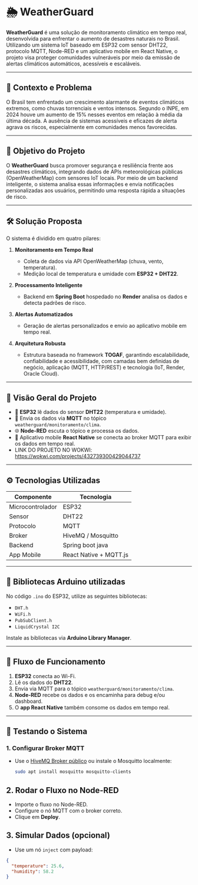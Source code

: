 # 🌦️ WeatherGuard

**WeatherGuard** é uma solução de monitoramento climático em tempo real, desenvolvida para enfrentar o aumento de desastres naturais no Brasil. Utilizando um sistema IoT baseado em ESP32 com sensor DHT22, protocolo MQTT, Node-RED e um aplicativo mobile em React Native, o projeto visa proteger comunidades vulneráveis por meio da emissão de alertas climáticos automáticos, acessíveis e escaláveis.

---

## 📍 Contexto e Problema

O Brasil tem enfrentado um crescimento alarmante de eventos climáticos extremos, como chuvas torrenciais e ventos intensos. Segundo o INPE, em 2024 houve um aumento de 15% nesses eventos em relação à média da última década. A ausência de sistemas acessíveis e eficazes de alerta agrava os riscos, especialmente em comunidades menos favorecidas.

---

## 🎯 Objetivo do Projeto

O **WeatherGuard** busca promover segurança e resiliência frente aos desastres climáticos, integrando dados de APIs meteorológicas públicas (OpenWeatherMap) com sensores IoT locais. Por meio de um backend inteligente, o sistema analisa essas informações e envia notificações personalizadas aos usuários, permitindo uma resposta rápida a situações de risco.

---

## 🛠️ Solução Proposta

O sistema é dividido em quatro pilares:

1. **Monitoramento em Tempo Real**
   - Coleta de dados via API OpenWeatherMap (chuva, vento, temperatura).
   - Medição local de temperatura e umidade com **ESP32 + DHT22**.

2. **Processamento Inteligente**
   - Backend em **Spring Boot** hospedado no **Render** analisa os dados e detecta padrões de risco.

3. **Alertas Automatizados**
   - Geração de alertas personalizados e envio ao aplicativo mobile em tempo real.

4. **Arquitetura Robusta**
   - Estrutura baseada no framework **TOGAF**, garantindo escalabilidade, confiabilidade e acessibilidade, com camadas bem definidas de negócio, aplicação (MQTT, HTTP/REST) e tecnologia (IoT, Render, Oracle Cloud).

---

## 📡 Visão Geral do Projeto

- 📍 **ESP32** lê dados do sensor **DHT22** (temperatura e umidade).
- 🔁 Envia os dados via **MQTT** no tópico `weatherguard/monitoramento/clima`.
- 🌐 **Node-RED** escuta o tópico e processa os dados.
- 📱 Aplicativo mobile **React Native** se conecta ao broker MQTT para exibir os dados em tempo real.
- LINK DO PROJETO NO WOKWI: https://wokwi.com/projects/432739300429044737

---

## ⚙️ Tecnologias Utilizadas

| Componente         | Tecnologia               |
|--------------------|--------------------------|
| Microcontrolador   | ESP32                    |
| Sensor             | DHT22                    |
| Protocolo          | MQTT                     |
| Broker             | HiveMQ / Mosquitto       |
| Backend            | Spring boot java                 |
| App Mobile         | React Native + MQTT.js   |

---

## 🧾 Bibliotecas Arduino utilizadas

No código `.ino` do ESP32, utilize as seguintes bibliotecas:

- `DHT.h`
- `WiFi.h`
- `PubSubClient.h`
- `LiquidCrystal I2C`

Instale as bibliotecas via **Arduino Library Manager**.

---

## 🔌 Fluxo de Funcionamento

1. **ESP32** conecta ao Wi-Fi.
2. Lê os dados do **DHT22**.
3. Envia via MQTT para o tópico `weatherguard/monitoramento/clima`.
4. **Node-RED** recebe os dados e os encaminha para debug e/ou dashboard.
5. O **app React Native** também consome os dados em tempo real.

---

## 🧪 Testando o Sistema

### 1. Configurar Broker MQTT
- Use o [HiveMQ Broker público](https://www.hivemq.com/demos/websocket-client/) ou instale o Mosquitto localmente:
  ```bash
  sudo apt install mosquitto mosquitto-clients

## 2. Rodar o Fluxo no Node-RED

- Importe o fluxo no Node-RED.
- Configure o nó MQTT com o broker correto.
- Clique em **Deploy**.

## 3. Simular Dados (opcional)

- Use um nó `inject` com payload:

```json
{
  "temperature": 25.6,
  "humidity": 58.2
}

